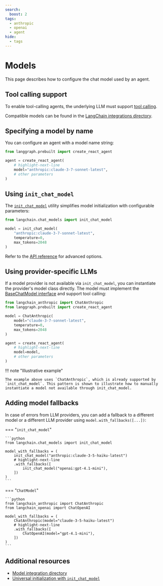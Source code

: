 ```yaml
---
search:
  boost: 2
tags:
  - anthropic
  - openai
  - agent
hide:
  - tags
---
```


# Models

This page describes how to configure the chat model used by an agent.

## Tool calling support

To enable tool-calling agents, the underlying LLM must support [tool calling](https://python.langchain.com/docs/concepts/tool_calling/).

Compatible models can be found in the [LangChain integrations directory](https://python.langchain.com/docs/integrations/chat/).

## Specifying a model by name

You can configure an agent with a model name string:

```python
from langgraph.prebuilt import create_react_agent

agent = create_react_agent(
    # highlight-next-line
    model="anthropic:claude-3-7-sonnet-latest",
    # other parameters
)
```

## Using `init_chat_model`

The [`init_chat_model`](https://python.langchain.com/docs/how_to/chat_models_universal_init/) utility simplifies model initialization with configurable parameters:

```python
from langchain.chat_models import init_chat_model

model = init_chat_model(
    "anthropic:claude-3-7-sonnet-latest",
    temperature=0,
    max_tokens=2048
)
```

Refer to the [API reference](https://python.langchain.com/api_reference/langchain/chat_models/langchain.chat_models.base.init_chat_model.html) for advanced options.

## Using provider-specific LLMs 

If a model provider is not available via `init_chat_model`, you can instantiate the provider's model class directly. The model must implement the [BaseChatModel interface](https://python.langchain.com/api_reference/core/language_models/langchain_core.language_models.chat_models.BaseChatModel.html) and support tool calling:

```python
from langchain_anthropic import ChatAnthropic
from langgraph.prebuilt import create_react_agent

model = ChatAnthropic(
    model="claude-3-7-sonnet-latest",
    temperature=0,
    max_tokens=2048
)

agent = create_react_agent(
    # highlight-next-line
    model=model,
    # other parameters
)
```

!!! note "Illustrative example" 

    The example above uses `ChatAnthropic`, which is already supported by `init_chat_model`. This pattern is shown to illustrate how to manually instantiate a model not available through init_chat_model.

## Adding model fallbacks

In case of errors from LLM providers, you can add a fallback to a different model or a different LLM provider using `model.with_fallbacks([...])`:

=== "`init_chat_model`"

    ```python
    from langchain.chat_models import init_chat_model

    model_with_fallbacks = (
        init_chat_model("anthropic:claude-3-5-haiku-latest")
        # highlight-next-line
        .with_fallbacks([
            init_chat_model("openai:gpt-4.1-mini"),
        ])
    )
    ```

=== "`ChatModel`"

    ```python
    from langchain_anthropic import ChatAnthropic
    from langchain_openai import ChatOpenAI

    model_with_fallbacks = (
        ChatAnthropic(model="claude-3-5-haiku-latest")
        # highlight-next-line
        .with_fallbacks([
            ChatOpenAI(model="gpt-4.1-mini"),
        ])
    )
    ```

## Additional resources

- [Model integration directory](https://python.langchain.com/docs/integrations/chat/)
- [Universal initialization with `init_chat_model`](https://python.langchain.com/docs/how_to/chat_models_universal_init/)
